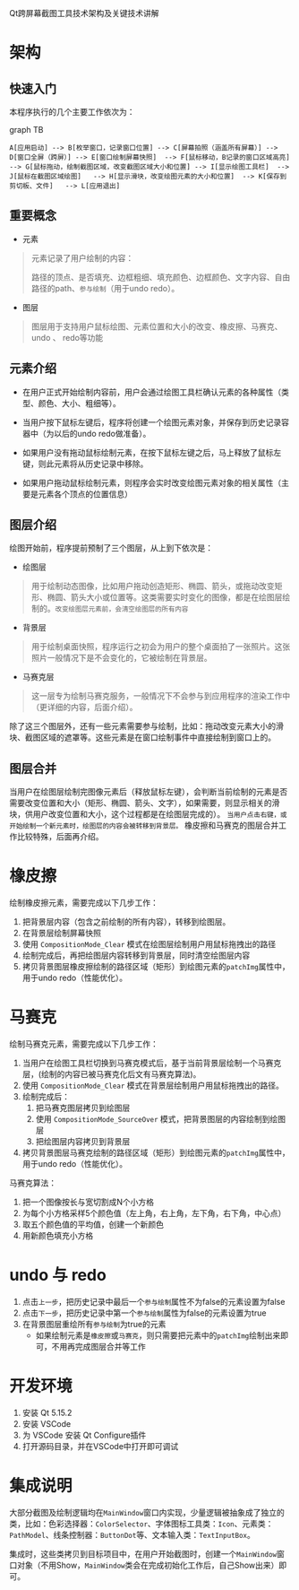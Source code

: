 Qt跨屏幕截图工具技术架构及关键技术讲解

# 架构

## 快速入门

本程序执行的几个主要工作依次为：

graph TB

    A[应用启动] --> B[枚举窗口，记录窗口位置] --> C[屏幕拍照（涵盖所有屏幕）] --> D[窗口全屏（跨屏）] --> E[窗口绘制屏幕快照]  --> F[鼠标移动，B记录的窗口区域高亮]  --> G[鼠标拖动，绘制截图区域，改变截图区域大小和位置] --> I[显示绘图工具栏]  --> J[鼠标在截图区域绘图]   --> H[显示滑块，改变绘图元素的大小和位置]  --> K[保存到剪切板、文件]   --> L[应用退出]

## 重要概念

- 元素

> 元素记录了用户绘制的内容：
>
> 路径的顶点、是否填充、边框粗细、填充颜色、边框颜色、文字内容、自由路径的path、`参与绘制`（用于undo redo）。

- 图层

> 图层用于支持用户鼠标绘图、元素位置和大小的改变、橡皮擦、马赛克、undo 、 redo等功能

## 元素介绍

- 在用户正式开始绘制内容前，用户会通过绘图工具栏确认元素的各种属性（类型、颜色、大小、粗细等）。

- 当用户按下鼠标左键后，程序将创建一个绘图元素对象，并保存到历史记录容器中（为以后的undo redo做准备）。

- 如果用户没有拖动鼠标绘制元素，在按下鼠标左键之后，马上释放了鼠标左键，则此元素将从历史记录中移除。

- 如果用户拖动鼠标绘制元素，则程序会实时改变绘图元素对象的相关属性（主要是元素各个顶点的位置信息）

## 图层介绍

绘图开始前，程序提前预制了三个图层，从上到下依次是：

- 绘图层

> 用于绘制动态图像，比如用户拖动创造矩形、椭圆、箭头，或拖动改变矩形、椭圆、箭头大小或位置等。这类需要实时变化的图像，都是在绘图层绘制的。`改变绘图层元素前，会清空绘图层的所有内容`

- 背景层

> 用于绘制桌面快照，程序运行之初会为用户的整个桌面拍了一张照片。这张照片一般情况下是不会变化的，它被绘制在背景层。

- 马赛克层

> 这一层专为绘制马赛克服务，一般情况下不会参与到应用程序的渲染工作中（更详细的内容，后面介绍）。

除了这三个图层外，还有一些元素需要参与绘制，比如：拖动改变元素大小的滑块、截图区域的遮罩等。这些元素是在窗口绘制事件中直接绘制到窗口上的。

## 图层合并

当用户在绘图层绘制完图像元素后（释放鼠标左键），会判断当前绘制的元素是否需要改变位置和大小（矩形、椭圆、箭头、文字），如果需要，则显示相关的滑块，供用户改变位置和大小，这个过程都是在绘图层完成的）。 `当用户点击右键，或开始绘制一个新元素时，绘图层的内容会被转移到背景层。` 橡皮擦和马赛克的图层合并工作比较特殊，后面再介绍。

# 橡皮擦

绘制橡皮擦元素，需要完成以下几步工作：

1. 把背景层内容（包含之前绘制的所有内容），转移到绘图层。
1. 在背景层绘制屏幕快照
1. 使用 `CompositionMode_Clear` 模式在绘图层绘制用户用鼠标拖拽出的路径
1. 绘制完成后，再把绘图层内容转移到背景层，同时清空绘图层内容
1. 拷贝背景图层橡皮擦绘制的路径区域（矩形）到绘图元素的`patchImg`属性中，用于undo redo（性能优化）。

# 马赛克

绘制马赛克元素，需要完成以下几步工作：

1. 当用户在绘图工具栏切换到马赛克模式后，基于当前背景层绘制一个马赛克层，(绘制的内容已被马赛克化后文有马赛克算法)。
1. 使用 `CompositionMode_Clear` 模式在背景层绘制用户用鼠标拖拽出的路径。
1. 绘制完成后：
    1. 把马赛克图层拷贝到绘图层
    1. 使用 `CompositionMode_SourceOver` 模式，把背景图层的内容绘制到绘图层
    1. 把绘图层内容拷贝到背景层
1. 拷贝背景图层马赛克绘制的路径区域（矩形）到绘图元素的`patchImg`属性中，用于undo redo（性能优化）。

马赛克算法：

1. 把一个图像按长与宽切割成N个小方格
1. 为每个小方格采样5个颜色值（左上角，右上角，左下角，右下角，中心点）
1. 取五个颜色值的平均值，创建一个新颜色
1. 用新颜色填充小方格

# undo 与 redo

1. 点击`上一步`，把历史记录中最后一个`参与绘制`属性不为false的元素设置为false
1. 点击`下一步`，把历史记录中第一个`参与绘制`属性为false的元素设置为true
1. 在背景图层重绘所有`参与绘制`为true的元素
    - 如果绘制元素是`橡皮擦`或`马赛克`，则只需要把元素中的`patchImg`绘制出来即可，不用再完成图层合并等工作

# 开发环境

1. 安装 Qt 5.15.2
2. 安装 VSCode
3. 为 VSCode 安装 Qt Configure插件
4. 打开源码目录，并在VSCode中打开即可调试

# 集成说明

大部分截图及绘制逻辑均在`MainWindow`窗口内实现，少量逻辑被抽象成了独立的类，比如：色彩选择器：`ColorSelector`、字体图标工具类：`Icon`、元素类：`PathModel`、线条控制器：`ButtonDot`等、文本输入类：`TextInputBox`。

集成时，这些类拷贝到目标项目中，在用户开始截图时，创建一个`MainWindow`窗口对象（不用Show，`MainWindow`类会在完成初始化工作后，自己Show出来）即可。
